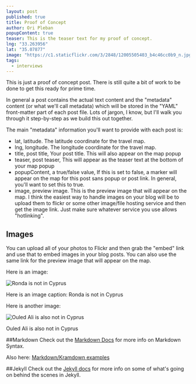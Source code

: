 ```yaml
---
layout: post
published: true
title: Proof of Concept
author: Ori Pleban
popupContent: true
teaser: This is the teaser text for my proof of concept.
lng: "33.263956"
lat: "35.07877"
image: "https://c1.staticflickr.com/3/2848/12005505403_b4c46cc0b9_n.jpg"
tags: 
  - interviews
---
```





This is just a proof of concept post. There is still quite a bit of work to be done to get this ready for prime time.

In general a post contains the actual text content and the "metadata" content (or what we'll call metadata) which will be stored in the "YAML" front-matter part of each post file. Lots of jargon, I know, but I'll walk you through it step-by-step as we build this out together.

The main "metadata" information you'll want to provide with each post is:

* lat, latitude. The latitude coordinate for the travel map.
* lng, longitude. The longitude coordinate for the travel map.
* title, post title, Your post title. This will also appear on the map popup
* teaser, post teaser, This will appear as the teaser text at the bottom of your map popup
* popupContent, a true/false value, If this is set to false, a marker will appear on the map for this post sans popup or post link. In general, you'll want to set this to true.
* image, preview image. This is the preview image that will appear on the map. I think the easiest way to handle images on your blog will be to upload them to flickr or some other image/file hosting service and then get the image link. Just make sure whatever service you use allows "hotlinking". 

## Images
You can upload all of your photos to Flickr and then grab the "embed" link and use that to embed images in your blog posts. You can also use the same link for the preview image that will appear on the map. 

Here is an image: 

![Ronda is not in Cyprus](https://c3.staticflickr.com/3/2848/12005505403_b4c46cc0b9_z.jpg "Ronda is not in Cyprus")

Here is an image caption: Ronda is not in Cyprus

Here is another image: 

![Ouled Ali is also not in Cyprus](https://c2.staticflickr.com/4/3786/12016956776_606a4a61d9_z.jpg "Ouled Ali is not in Cyrpus")

Ouled Ali is also not in Cyprus

##Markdown
Check out the [Markdown Docs](http://daringfireball.net/projects/markdown/) for more info on Markdown Syntax.

Also here: [Markdown/Kramdown examples](http://makandracards.com/makandra/6683-markdown-kramdown-examples)

##Jekyll
Check out the [Jekyll docs][jekyll] for more info on some of what's going on behind the scenes in Jekyll.

[jekyll]:      http://jekyllrb.com
